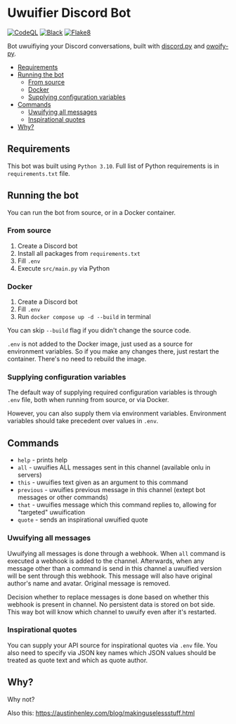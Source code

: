 # Uwuifier Discord Bot

[![CodeQL](https://github.com/Electronic-Mango/philosopher-discord-bot/actions/workflows/codeql.yml/badge.svg)](https://github.com/Electronic-Mango/philosopher-discord-bot/actions/workflows/codeql.yml)
[![Black](https://github.com/Electronic-Mango/philosopher-discord-bot/actions/workflows/black.yml/badge.svg)](https://github.com/Electronic-Mango/philosopher-discord-bot/actions/workflows/black.yml)
[![Flake8](https://github.com/Electronic-Mango/philosopher-discord-bot/actions/workflows/flake8.yml/badge.svg)](https://github.com/Electronic-Mango/philosopher-discord-bot/actions/workflows/flake8.yml)

Bot uwuifiying your Discord conversations, built with
[discord.py](https://github.com/Rapptz/discord.py)
and
[owoify-py](https://github.com/deadshot465/owoify-py).


- [Requirements](#requirements)
- [Running the bot](#running-the-bot)
  - [From source](#from-source)
  - [Docker](#docker)
  - [Supplying configuration variables](#supplying-configuration-variables)
- [Commands](#commands)
  - [Uwuifying all messages](#uwuifying-all-messages)
  - [Inspirational quotes](#inspirational-quotes)
- [Why?](#why)


## Requirements
This bot was built using `Python 3.10`.
Full list of Python requirements is in `requirements.txt` file.


## Running the bot
You can run the bot from source, or in a Docker container.


### From source
1. Create a Discord bot
1. Install all packages from `requirements.txt`
1. Fill `.env`
1. Execute `src/main.py` via Python


### Docker
1. Create a Discord bot
1. Fill `.env`
1. Run `docker compose up -d --build` in terminal

You can skip `--build` flag if you didn't change the source code.

`.env` is not added to the Docker image, just used as a source for environment variables.
So if you make any changes there, just restart the container.
There's no need to rebuild the image.


### Supplying configuration variables
The default way of supplying required configuration variables is through `.env` file,
both when running from source, or via Docker.

However, you can also supply them via environment variables.
Environment variables should take precedent over values in `.env`.


## Commands

* `help` - prints help
* `all` - uwuifies ALL messages sent in this channel (available onlu in servers)
* `this` - uwuifies text given as an argument to this command
* `previous` - uwuifies previous message in this channel (extept bot messages or other commands)
* `that` - uwuifies message which this command replies to, allowing for "targeted" uwuification
* `quote` - sends an inspirational uwuified quote


### Uwuifying all messages
Uwuifying all messages is done through a webhook.
When `all` command is executed a webhook is added to the channel.
Afterwards, when any message other than a command is send in this channel
a uwuified version will be sent through this webhook.
This message will also have original author's name and avatar.
Original message is removed.

Decision whether to replace messages is done based on whether this webhook is present in channel.
No persistent data is stored on bot side.
This way bot will know which channel to uwuify even after it's restarted.


### Inspirational quotes
You can supply your API source for inspirational quotes via `.env` file.
You also need to specify via JSON key names which JSON values
should be treated as quote text and which as quote author.


## Why?

Why not?

Also this: https://austinhenley.com/blog/makinguselessstuff.html